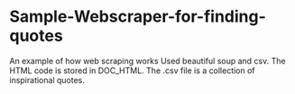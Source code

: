 # Sample-Webscraper-for-finding-quotes
An example of how web scraping works
Used beautiful soup and csv.
The HTML code is stored in DOC_HTML. The  .csv file is a collection of inspirational quotes.
